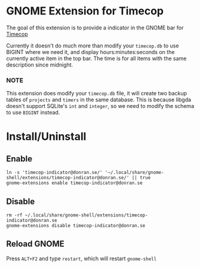 # GNOME Extension for Timecop
The goal of this extension is to provide a indicator in the GNOME bar for [Timecop](https://github.com/hamaluik/timecop)

Currently it doesn't do much more than modify your `timecop.db` to use BIGINT where we need it, and display hours:minutes:seconds on the currently active item in the top bar. The time is for all items with the same description since midnight.

### NOTE
This extension does modify your `timecop.db` file, it will create two backup tables of `projects` and `timers` in the same database.
This is because libgda doesn't support SQLite's `int` and `integer`, so we need to modify the schema to use `BIGINT` instead.


# Install/Uninstall

## Enable
```
ln -s 'timecop-indicator@donran.se/' '~/.local/share/gnome-shell/extensions/timecop-indicator@donran.se/' || true
gnome-extensions enable timecop-indicator@donran.se
```

## Disable
```
rm -rf ~/.local/share/gnome-shell/extensions/timecop-indicator@donran.se
gnome-extensions disable timecop-indicator@donran.se
```

## Reload GNOME
Press `ALT+F2` and type `restart`, which will restart `gnome-shell`



